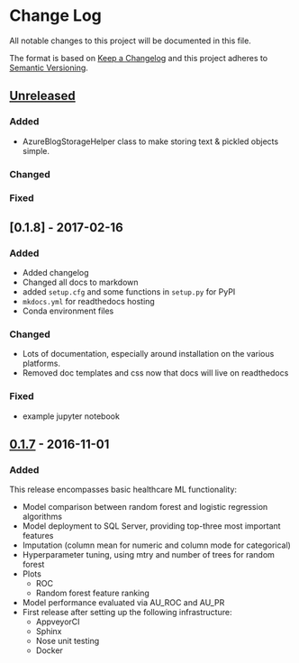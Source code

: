 # Change Log
All notable changes to this project will be documented in this file.

The format is based on [Keep a Changelog](http://keepachangelog.com/) 
and this project adheres to [Semantic Versioning](http://semver.org/).

## [Unreleased]

### Added

- AzureBlogStorageHelper class to make storing text & pickled objects simple.

### Changed

### Fixed

## [0.1.8] - 2017-02-16

### Added

- Added changelog
- Changed all docs to markdown
- added `setup.cfg` and some functions in `setup.py` for PyPI
- `mkdocs.yml` for readthedocs hosting
- Conda environment files

### Changed

- Lots of documentation, especially around installation on the various platforms.
- Removed doc templates and css now that docs will live on readthedocs

### Fixed

- example jupyter notebook

## [0.1.7] - 2016-11-01

### Added

This release encompasses basic healthcare ML functionality:

- Model comparison between random forest and logistic regression algorithms
- Model deployment to SQL Server, providing top-three most important features
- Imputation (column mean for numeric and column mode for categorical)
- Hyperparameter tuning, using mtry and number of trees for random forest
- Plots
    - ROC 
    - Random forest feature ranking
- Model performance evaluated via AU_ROC and AU_PR
- First release after setting up the following infrastructure:
    - AppveyorCI
    - Sphinx
    - Nose unit testing
    - Docker

[Unreleased]: https://github.com/HealthCatalystSLC/healthcareai-py/compare/v0.1.7...HEAD
[0.1.7]: https://github.com/HealthCatalystSLC/healthcareai-py/releases/tag/v0.1.7-beta